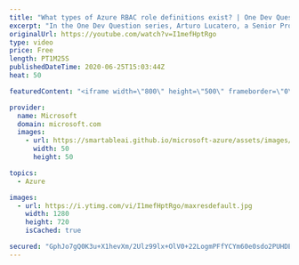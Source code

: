 ```yaml
---
title: "What types of Azure RBAC role definitions exist? | One Dev Question: Arturo Lucatero"
excerpt: "In the One Dev Question series, Arturo Lucatero, a Senior Program Manager working on Azure role-based access control (RBAC), explains the various types of Azure role-based access control definitions.    For more information, visit: https://docs.microsoft.com/azure/active-directory/managed-identities-azure-resources/overview"
originalUrl: https://youtube.com/watch?v=I1mefHptRgo
type: video
price: Free
length: PT1M25S
publishedDateTime: 2020-06-25T15:03:44Z
heat: 50

featuredContent: "<iframe width=\"800\" height=\"500\" frameborder=\"0\" src=\"https://www.youtube.com/embed/I1mefHptRgo\" allow=\"accelerometer; autoplay; encrypted-media; gyroscope; picture-in-picture\" allowfullscreen></iframe>"

provider:
  name: Microsoft
  domain: microsoft.com
  images:
    - url: https://smartableai.github.io/microsoft-azure/assets/images/organizations/microsoft.com-50x50.jpg
      width: 50
      height: 50

topics:
  - Azure

images:
  - url: https://i.ytimg.com/vi/I1mefHptRgo/maxresdefault.jpg
    width: 1280
    height: 720
    isCached: true

secured: "GphJo7gQ0K3u+X1hevXm/2Ulz99lx+OlV0+22LogmPFfYCYm60e0sdo2PUHDEGurNeX3K3PnS/cUlyZGiclyJTaH4IXXfvUCLAfT2qdLM5XYt0GGV/edciwVwATwT1Lb5xCqvoTfA6pRDr1/Y5g+MyKEt+RHgD1VctHB34qVTPK5RNRH9qxIq7oPsNdaGGEPA+1EHIfUglVz4EtU2PcTTH1Li6TfthBsFmVSBDJEshrh8nkyiAt56w8HHX9Zgwt8Gpqh9dIm9VgjD5bzpXYJSkYlj0KdJmQ1bPpGpPXM07K5hPYzGvMDGWkBqRJ73U07mcGmSxuPuOuKGTDvXqMiDEMcAQSuX2RKEM8EaiPan3w2vjXLlCPpS0ZkHO8k4NXjVB55SekI9p2sRiw1AW0k2U3ZGgO7jPpiOD78+syLI6o=;SMJCPLN7tWAhhEBiU+5tyg=="
---
```


